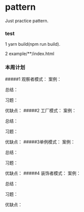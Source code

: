 # pattern
Just practice pattern.

### test
1 yarn build(npm run build).

2 example/**/index.html



### 本周计划
#####1 观察者模式：
  案例：

  总结：

  习题：

  优缺点：
#####2 工厂模式：
  案例：

  总结：

  习题：

  优缺点：
#####3单例模式：
  案例：

  总结：

  习题：

  优缺点：
#####4 装饰者模式：
  案例：

  总结：

  习题：

  优缺点：

